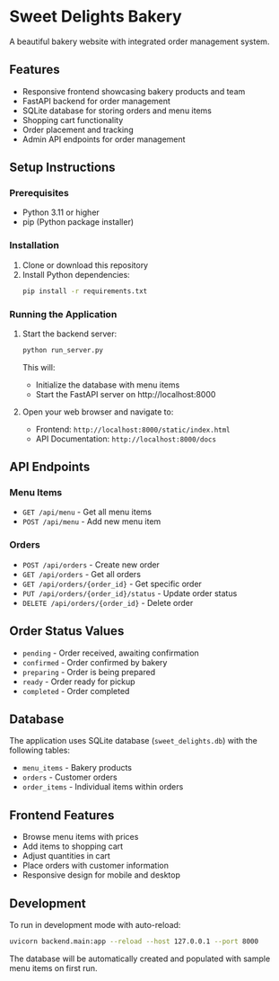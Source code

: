 # Sweet Delights Bakery

A beautiful bakery website with integrated order management system.

## Features

- Responsive frontend showcasing bakery products and team
- FastAPI backend for order management
- SQLite database for storing orders and menu items
- Shopping cart functionality
- Order placement and tracking
- Admin API endpoints for order management

## Setup Instructions

### Prerequisites

- Python 3.11 or higher
- pip (Python package installer)

### Installation

1. Clone or download this repository
2. Install Python dependencies:
   ```bash
   pip install -r requirements.txt
   ```

### Running the Application

1. Start the backend server:
   ```bash
   python run_server.py
   ```
   
   This will:
   - Initialize the database with menu items
   - Start the FastAPI server on http://localhost:8000
   
2. Open your web browser and navigate to:
   - Frontend: `http://localhost:8000/static/index.html`
   - API Documentation: `http://localhost:8000/docs`

## API Endpoints

### Menu Items
- `GET /api/menu` - Get all menu items
- `POST /api/menu` - Add new menu item

### Orders
- `POST /api/orders` - Create new order
- `GET /api/orders` - Get all orders
- `GET /api/orders/{order_id}` - Get specific order
- `PUT /api/orders/{order_id}/status` - Update order status
- `DELETE /api/orders/{order_id}` - Delete order

## Order Status Values

- `pending` - Order received, awaiting confirmation
- `confirmed` - Order confirmed by bakery
- `preparing` - Order is being prepared
- `ready` - Order ready for pickup
- `completed` - Order completed

## Database

The application uses SQLite database (`sweet_delights.db`) with the following tables:
- `menu_items` - Bakery products
- `orders` - Customer orders
- `order_items` - Individual items within orders

## Frontend Features

- Browse menu items with prices
- Add items to shopping cart
- Adjust quantities in cart
- Place orders with customer information
- Responsive design for mobile and desktop

## Development

To run in development mode with auto-reload:
```bash
uvicorn backend.main:app --reload --host 127.0.0.1 --port 8000
```

The database will be automatically created and populated with sample menu items on first run.